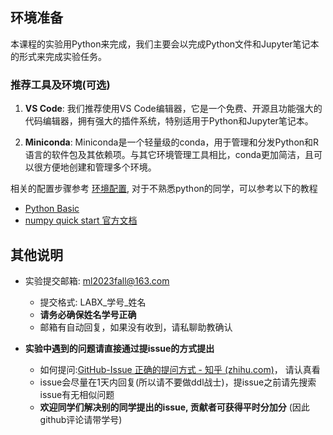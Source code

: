 ## 环境准备

本课程的实验用Python来完成，我们主要会以完成Python文件和Jupyter笔记本的形式来完成实验任务。

### 推荐工具及环境(可选)

1. **VS Code**: 我们推荐使用VS Code编辑器，它是一个免费、开源且功能强大的代码编辑器，拥有强大的插件系统，特别适用于Python和Jupyter笔记本。

2. **Miniconda**: Miniconda是一个轻量级的conda，用于管理和分发Python和R语言的软件包及其依赖项。与其它环境管理工具相比，conda更加简洁，且可以很方便地创建和管理多个环境。

相关的配置步骤参考 [环境配置](tutorial/环境配置.md), 对于不熟悉python的同学，可以参考以下的教程
* [Python Basic](tutorial/PythonBasics.ipynb)
* [numpy quick start 官方文档](https://numpy.org/doc/stable/user/quickstart.html)

## 其他说明

- 实验提交邮箱: ml2023fall@163.com
  - 提交格式: LABX\_学号\_姓名
  - **请务必确保姓名学号正确**
  - 邮箱有自动回复，如果没有收到，请私聊助教确认

- **实验中遇到的问题请直接通过提issue的方式提出**
  - 如何提问:[GitHub-Issue 正确的提问方式 - 知乎 (zhihu.com)](https://zhuanlan.zhihu.com/p/75691927)， 请认真看
  - issue会尽量在1天内回复(所以请不要做ddl战士)，提issue之前请先搜索issue有无相似问题
  - **欢迎同学们解决别的同学提出的issue, 贡献者可获得平时分加分** (因此github评论请带学号)
